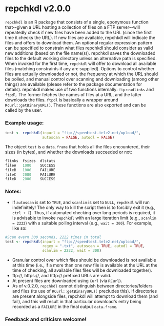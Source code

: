 # repchkdl v2.0.0
`repchkdl` is an R package that consists of a single, eponymous function that--given a URL hosting a collection of files on a FTP server--will repeatedly check if new files have been added to the URL (since the first time it checks the URL). If new files are available, repchkdl will indicate the files and offers to download them. An optional regular expression pattern can be specified to constrain what files repchkdl should consider as valid new additions (based on the file name(s)). repchkdl saves the downloaded files to the default working directory unless an alternative path is specified. When invoked for the first time, `repchkdl` will offer to download all available files (matching constraints if any are supplied). Options to control whether files are actually downloaded or not, the frequency at which the URL should be polled, and manual control over scanning and downloading (among other things) are available (please refer to the package documentation for details). repchkdl makes use of two functions internally: `ftpreadlinks` and `ftpdl`. The former fetches the names of files at a URL, and the latter downloads the files. `ftpdl` is basically a wrapper around `Rcurl::getBinaryURL()`. These functions are also exported and can be called by the user.


### Example usage:
````R
test <- repchkdl(inpurl = "ftp://speedtest.tele2.net/upload/", 
                 autoscan = FALSE, autodl = FALSE)
````
The object `test` is a `data.frame` that holds all the files encountered, their sizes (in bytes), and whether the downloads succeeded or not:
```R
flinks  fsizes  dlstats
fileA   1000    SUCCESS
fileB   1000    FAILURE
fileC   2000    FAILURE
fileD   2000    SUCCESS
````


### Notes:
* If `autoscan` is set to `TRUE`, and `scanlim` is set to `NULL`, `repchkdl` will run indefinitely! The only way to kill the script then is to forcibly exit it (e.g., `ctrl + C`). Thus, if automated checking over long periods is required, it is advisable to invoke `repchkdl` with an large iteration limit (e.g., `scanlim = 2222`) with a suitable polling interval (e.g., `wait = 300`). For example, like so:
````R
#Scan evern 300 seconds, 2222 times in total
test <- repchkdl(inpurl = "ftp://speedtest.tele2.net/upload/", 
                 regex = ".txt", autoscan = TRUE, autodl = TRUE, 
                 scanlim = 2222, wait = 300)
````
*  Granular control over which files should be downloaded is not available at this time (i.e., if a more than one new file is available at the URL at the time of checking, all available files files will be downloaded together).
* ftp://, https://, and http:// prefixed URLs are valid.
* At present files are downloaded using `Curl` (via `RCurl`).
* As of v.0.2.0, `repchkdl` cannot distinguish between directories/folders and files (its use of `RCurl::getBinaryURL()` precludes this). If directories are present alongside files, repchkdl will attempt to download them (and fail), and this will result in that particular download's entry being recorded as a `FAILURE` in the final output `data.frame`.


### Feedback and criticism welcome!

